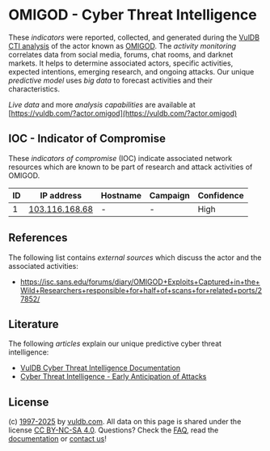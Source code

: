 # OMIGOD - Cyber Threat Intelligence

These _indicators_ were reported, collected, and generated during the [VulDB CTI analysis](https://vuldb.com/?kb.cti) of the actor known as [OMIGOD](https://vuldb.com/?actor.omigod). The _activity monitoring_ correlates data from social media, forums, chat rooms, and darknet markets. It helps to determine associated actors, specific activities, expected intentions, emerging research, and ongoing attacks. Our unique _predictive model_ uses _big data_ to forecast activities and their characteristics.

_Live data_ and more _analysis capabilities_ are available at [https://vuldb.com/?actor.omigod](https://vuldb.com/?actor.omigod)

## IOC - Indicator of Compromise

These _indicators of compromise_ (IOC) indicate associated network resources which are known to be part of research and attack activities of OMIGOD.

ID | IP address | Hostname | Campaign | Confidence
-- | ---------- | -------- | -------- | ----------
1 | [103.116.168.68](https://vuldb.com/?ip.103.116.168.68) | - | - | High

## References

The following list contains _external sources_ which discuss the actor and the associated activities:

* https://isc.sans.edu/forums/diary/OMIGOD+Exploits+Captured+in+the+Wild+Researchers+responsible+for+half+of+scans+for+related+ports/27852/

## Literature

The following _articles_ explain our unique predictive cyber threat intelligence:

* [VulDB Cyber Threat Intelligence Documentation](https://vuldb.com/?kb.cti)
* [Cyber Threat Intelligence - Early Anticipation of Attacks](https://www.scip.ch/en/?labs.20201022)

## License

(c) [1997-2025](https://vuldb.com/?kb.changelog) by [vuldb.com](https://vuldb.com/?kb.about). All data on this page is shared under the license [CC BY-NC-SA 4.0](https://creativecommons.org/licenses/by-nc-sa/4.0/). Questions? Check the [FAQ](https://vuldb.com/?kb.faq), read the [documentation](https://vuldb.com/?kb) or [contact us](https://vuldb.com/?contact)!
